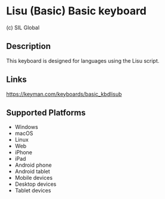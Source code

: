 Lisu (Basic) Basic keyboard
==============

(c) SIL Global

Description
-----------

This keyboard is designed for languages using the Lisu script.

Links
-----
https://keyman.com/keyboards/basic_kbdlisub

Supported Platforms
-------------------
 * Windows
 * macOS
 * Linux
 * Web
 * iPhone
 * iPad
 * Android phone
 * Android tablet
 * Mobile devices
 * Desktop devices
 * Tablet devices

